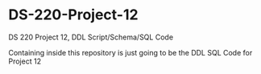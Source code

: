 # DS-220-Project-12
DS 220 Project 12, DDL Script/Schema/SQL Code

Containing inside this repository is just going to be the DDL SQL Code for Project 12
